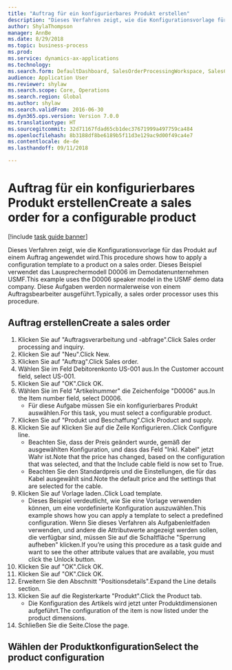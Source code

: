 ```yaml
--- 
title: "Auftrag für ein konfigurierbares Produkt erstellen"
description: "Dieses Verfahren zeigt, wie die Konfigurationsvorlage für das Produkt auf einem Auftrag angewendet wird."
author: ShylaThompson
manager: AnnBe
ms.date: 8/29/2018
ms.topic: business-process
ms.prod: 
ms.service: dynamics-ax-applications
ms.technology: 
ms.search.form: DefaultDashboard, SalesOrderProcessingWorkspace, SalesCreateOrder, SalesTable, PCRuntimeConfigurator, PCTemplateConfigurationSelection
audience: Application User
ms.reviewer: shylaw
ms.search.scope: Core, Operations
ms.search.region: Global
ms.author: shylaw
ms.search.validFrom: 2016-06-30
ms.dyn365.ops.version: Version 7.0.0
ms.translationtype: HT
ms.sourcegitcommit: 32d71167fdad65cb1dec37671999a497759ca484
ms.openlocfilehash: 8b3188df8be6189b5f11d3e129ac9d00f49ca4e7
ms.contentlocale: de-de
ms.lasthandoff: 09/11/2018

---
```

# <a name="create-a-sales-order-for-a-configurable-product"></a><span data-ttu-id="24110-103">Auftrag für ein konfigurierbares Produkt erstellen</span><span class="sxs-lookup"><span data-stu-id="24110-103">Create a sales order for a configurable product</span></span>

[!include [task guide banner](../../includes/task-guide-banner.md)]

<span data-ttu-id="24110-104">Dieses Verfahren zeigt, wie die Konfigurationsvorlage für das Produkt auf einem Auftrag angewendet wird.</span><span class="sxs-lookup"><span data-stu-id="24110-104">This procedure shows how to apply a configuration template to a product on a sales order.</span></span> <span data-ttu-id="24110-105">Dieses Beispiel verwendet das Lausprechermodell D0006 im Demodatenunternehmen USMF.</span><span class="sxs-lookup"><span data-stu-id="24110-105">This example uses the D0006 speaker model in the USMF demo data company.</span></span> <span data-ttu-id="24110-106">Diese Aufgaben werden normalerweise von einem Auftragsbearbeiter ausgeführt.</span><span class="sxs-lookup"><span data-stu-id="24110-106">Typically, a sales order processor uses this procedure.</span></span>


## <a name="create-a-sales-order"></a><span data-ttu-id="24110-107">Auftrag erstellen</span><span class="sxs-lookup"><span data-stu-id="24110-107">Create a sales order</span></span>
1. <span data-ttu-id="24110-108">Klicken Sie auf "Auftragsverarbeitung und -abfrage".</span><span class="sxs-lookup"><span data-stu-id="24110-108">Click Sales order processing and inquiry.</span></span>
2. <span data-ttu-id="24110-109">Klicken Sie auf "Neu".</span><span class="sxs-lookup"><span data-stu-id="24110-109">Click New.</span></span>
3. <span data-ttu-id="24110-110">Klicken Sie auf "Auftrag".</span><span class="sxs-lookup"><span data-stu-id="24110-110">Click Sales order.</span></span>
4. <span data-ttu-id="24110-111">Wählen Sie im Feld Debitorenkonto US-001 aus.</span><span class="sxs-lookup"><span data-stu-id="24110-111">In the Customer account field, select US-001.</span></span> 
5. <span data-ttu-id="24110-112">Klicken Sie auf "OK".</span><span class="sxs-lookup"><span data-stu-id="24110-112">Click OK.</span></span>
6. <span data-ttu-id="24110-113">Wählen Sie im Feld "Artikelnummer" die Zeichenfolge "D0006" aus.</span><span class="sxs-lookup"><span data-stu-id="24110-113">In the Item number field, select D0006.</span></span>
    * <span data-ttu-id="24110-114">Für diese Aufgabe müssen Sie ein konfigurierbares Produkt auswählen.</span><span class="sxs-lookup"><span data-stu-id="24110-114">For this task, you must select a configurable product.</span></span>  
7. <span data-ttu-id="24110-115">Klicken Sie auf "Produkt und Beschaffung".</span><span class="sxs-lookup"><span data-stu-id="24110-115">Click Product and supply.</span></span>
8. <span data-ttu-id="24110-116">Klicken Sie auf Klicken Sie auf die Zeile Konfigurieren..</span><span class="sxs-lookup"><span data-stu-id="24110-116">Click Configure line.</span></span>
    * <span data-ttu-id="24110-117">Beachten Sie, dass der Preis geändert wurde, gemäß der ausgewählten Konfiguration, und dass das Feld "Inkl. Kabel" jetzt Wahr ist.</span><span class="sxs-lookup"><span data-stu-id="24110-117">Note that the price has changed, based on the configuration that was selected, and that the Include cable field is now set to True.</span></span>  
    * <span data-ttu-id="24110-118">Beachten Sie den Standardpreis und die Einstellungen, die für das Kabel ausgewählt sind.</span><span class="sxs-lookup"><span data-stu-id="24110-118">Note the default price and the settings that are selected for the cable.</span></span>  
9. <span data-ttu-id="24110-119">Klicken Sie auf Vorlage laden..</span><span class="sxs-lookup"><span data-stu-id="24110-119">Click Load template.</span></span>
    * <span data-ttu-id="24110-120">Dieses Beispiel verdeutlicht, wie Sie eine Vorlage verwenden können, um eine vordefinierte Konfiguration auszuwählen.</span><span class="sxs-lookup"><span data-stu-id="24110-120">This example shows how you can apply a template to select a predefined configuration.</span></span> <span data-ttu-id="24110-121">Wenn Sie dieses Verfahren als Aufgabenleitfaden verwenden, und andere die Attributwerte angezeigt werden sollen, die verfügbar sind, müssen Sie auf die Schaltfläche "Sperrung aufheben" klicken.</span><span class="sxs-lookup"><span data-stu-id="24110-121">If you’re using this procedure as a task guide and want to see the other attribute values that are available, you must click the Unlock button.</span></span>  
10. <span data-ttu-id="24110-122">Klicken Sie auf "OK".</span><span class="sxs-lookup"><span data-stu-id="24110-122">Click OK.</span></span>
11. <span data-ttu-id="24110-123">Klicken Sie auf "OK".</span><span class="sxs-lookup"><span data-stu-id="24110-123">Click OK.</span></span>
12. <span data-ttu-id="24110-124">Erweitern Sie den Abschnitt "Positionsdetails".</span><span class="sxs-lookup"><span data-stu-id="24110-124">Expand the Line details section.</span></span>
13. <span data-ttu-id="24110-125">Klicken Sie auf die Registerkarte "Produkt".</span><span class="sxs-lookup"><span data-stu-id="24110-125">Click the Product tab.</span></span>
    * <span data-ttu-id="24110-126">Die Konfiguration des Artikels wird jetzt unter Produktdimensionen aufgeführt.</span><span class="sxs-lookup"><span data-stu-id="24110-126">The configuration of the item is now listed under the product dimensions.</span></span>  
14. <span data-ttu-id="24110-127">Schließen Sie die Seite.</span><span class="sxs-lookup"><span data-stu-id="24110-127">Close the page.</span></span>

## <a name="select-the-product-configuration"></a><span data-ttu-id="24110-128">Wählen der Produktkonfiguration</span><span class="sxs-lookup"><span data-stu-id="24110-128">Select the product configuration</span></span>


